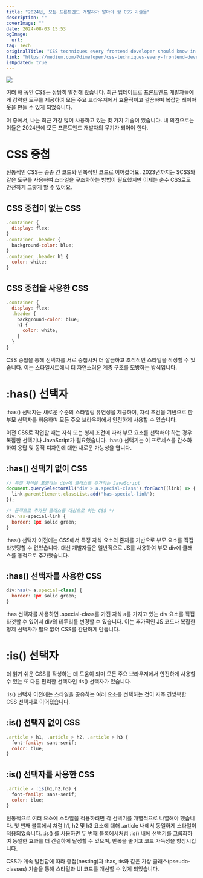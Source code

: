 ```yaml
---
title: "2024년, 모든 프론트엔드 개발자가 알아야 할 CSS 기술들"
description: ""
coverImage: ""
date: 2024-08-03 15:53
ogImage: 
  url: 
tag: Tech
originalTitle: "CSS techniques every frontend developer should know in 2024"
link: "https://medium.com/@dimeloper/css-techniques-every-frontend-developer-should-know-in-2024-d200e92d5b69"
isUpdated: true
---
```






<img src="/assets/img/CSStechniqueseveryfrontenddevelopershouldknowin2024_0.png" />

여러 해 동안 CSS는 상당히 발전해 왔습니다. 최근 업데이트로 프론트엔드 개발자들에게 강력한 도구를 제공하여 모든 주요 브라우저에서 효율적이고 깔끔하며 복잡한 레이아웃을 만들 수 있게 되었습니다.

이 중에서, 나는 최근 가장 많이 사용하고 있는 몇 가지 기술이 있습니다. 내 의견으로는 이들은 2024년에 모든 프론트엔드 개발자의 무기가 되어야 한다.

# CSS 중첩

<div class="content-ad"></div>

전통적인 CSS는 종종 긴 코드와 반복적인 코드로 이어졌어요. 2023년까지는 SCSS와 같은 도구를 사용하여 스타일을 구조화하는 방법이 필요했지만 이제는 순수 CSS로도 안전하게 그렇게 할 수 있어요.

## CSS 중첩이 없는 CSS

```js
.container {
  display: flex;
}
.container .header {
  background-color: blue;
}
.container .header h1 {
  color: white;
}
```

## CSS 중첩을 사용한 CSS

<div class="content-ad"></div>

```js
.container {
  display: flex;
  .header {
    background-color: blue;
    h1 {
      color: white;
    }
  }
}
```

CSS 중첩을 통해 선택자를 서로 중첩시켜 더 깔끔하고 조직적인 스타일을 작성할 수 있습니다. 이는 스타일시트에서 더 자연스러운 계층 구조를 모방하는 방식입니다.

# :has() 선택자

:has() 선택자는 새로운 수준의 스타일링 유연성을 제공하여, 자식 조건을 기반으로 한 부모 선택자를 허용하며 모든 주요 브라우저에서 안전하게 사용할 수 있습니다.

<div class="content-ad"></div>

이전 CSS로 작업할 때는 자식 또는 형제 조건에 따라 부모 요소를 선택해야 하는 경우 복잡한 선택기나 JavaScript가 필요했습니다. :has() 선택기는 이 프로세스를 간소화하여 응답 및 동적 디자인에 대한 새로운 가능성을 엽니다.

## :has() 선택기 없이 CSS

```js
// 특정 자식을 포함하는 div에 클래스를 추가하는 JavaScript
document.querySelectorAll("div > a.special-class").forEach((link) => {
  link.parentElement.classList.add("has-special-link");
});
```

```js
/* 동적으로 추가된 클래스를 대상으로 하는 CSS */
div.has-special-link {
  border: 1px solid green;
}
```

<div class="content-ad"></div>

:has() 선택자 이전에는 CSS에서 특정 자식 요소의 존재를 기반으로 부모 요소를 직접 타겟팅할 수 없었습니다. 대신 개발자들은 일반적으로 JS를 사용하여 부모 div에 클래스를 동적으로 추가했습니다.

## :has() 선택자를 사용한 CSS

```js
div:has(> a.special-class) {
  border: 1px solid green;
}
```

:has 선택자를 사용하면 .special-class를 가진 자식 a를 가지고 있는 div 요소를 직접 타겟할 수 있어서 div의 테두리를 변경할 수 있습니다. 이는 추가적인 JS 코드나 복잡한 형제 선택자가 필요 없어 CSS를 간단하게 만듭니다.

<div class="content-ad"></div>

# :is() 선택자

더 읽기 쉬운 CSS를 작성하는 데 도움이 되며 모든 주요 브라우저에서 안전하게 사용할 수 있는 또 다른 편리한 선택자인 :is() 선택자가 있습니다.

:is() 선택자 이전에는 스타일을 공유하는 여러 요소를 선택하는 것이 자주 긴방복한 CSS 선택자로 이어졌습니다.

## :is() 선택자 없이 CSS

<div class="content-ad"></div>

```js
.article > h1, .article > h2, .article > h3 {
  font-family: sans-serif;
  color: blue;
}
```

## :is() 선택자를 사용한 CSS

```js
.article > :is(h1,h2,h3) {
  font-family: sans-serif;
  color: blue;
}
```

전통적으로 여러 요소에 스타일을 적용하려면 각 선택기를 개별적으로 나열해야 했습니다. 첫 번째 블록에서 처럼 h1, h2 및 h3 요소에 대해 .article 내에서 동일하게 스타일이 적용되었습니다. :is() 를 사용하면 두 번째 블록에서처럼 :is() 내에 선택기를 그룹화하여 동일한 효과를 더 간결하게 달성할 수 있으며, 반복을 줄이고 코드 가독성을 향상시킵니다.

<div class="content-ad"></div>

CSS가 계속 발전함에 따라 중첩(nesting)과 :has, :is와 같은 가상 클래스(pseudo-classes) 기술을 통해 스타일과 UI 코드를 개선할 수 있게 되었습니다.
